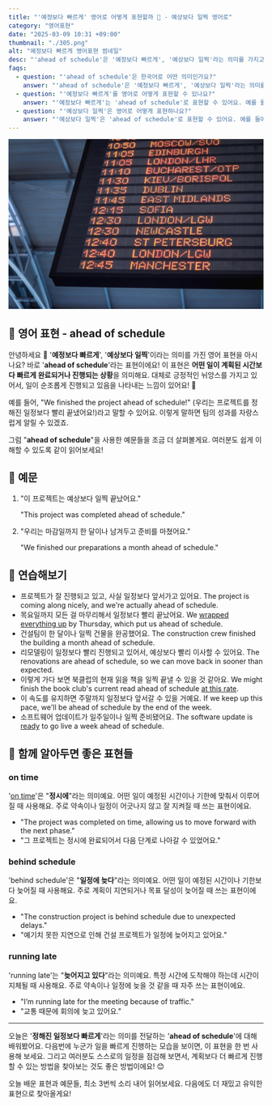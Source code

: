 ```yaml
---
title: "'예정보다 빠르게' 영어로 어떻게 표현할까 📅 - 예상보다 일찍 영어로"
category: "영어표현"
date: "2025-03-09 10:31 +09:00"
thumbnail: "./305.png"
alt: "예정보다 빠르게 영어표현 썸네일"
desc: "'ahead of schedule'은 '예정보다 빠르게', '예상보다 일찍'라는 의미를 가지고 있어요. 이 표현은 일을 계획된 시간보다 빠르게 완료하는 상황을 나타내는데, 긍정적인 뉘앙스를 가지고 있답니다. 예를 들어, '우리는 프로젝트를 정해진 일정보다 빨리 끝냈어요'라고 말할 수 있어요. 이 표현을 통해 긍정적인 성과를 자랑해보세요! 다양한 예문을 통해서 연습하고 본인의 표현으로 만들어 보세요."
faqs:
  - question: "'ahead of schedule'은 한국어로 어떤 의미인가요?"
    answer: "'ahead of schedule'은 '예정보다 빠르게', '예상보다 일찍'라는 의미를 가지고 있어요. 어떤 일이 계획된 시간보다 빨리 진행되는 상황을 나타냅니다."
  - question: "'예정보다 빠르게'를 영어로 어떻게 표현할 수 있나요?"
    answer: "'예정보다 빠르게'는 'ahead of schedule'로 표현할 수 있어요. 예를 들어, '이 프로젝트는 예정보다 빠르게 끝났어요'는 'This project was completed ahead of schedule'로 말할 수 있습니다."
  - question: "'예상보다 일찍'은 영어로 어떻게 표현하나요?"
    answer: "'예상보다 일찍'은 'ahead of schedule'로 표현할 수 있어요. 예를 들어, '우리는 마감일까지 한 달이나 남겨두고 준비를 마쳤어요'는 'We finished our preparations a month ahead of schedule'로 말할 수 있습니다."
---
```


![공항 출국장 시간표](./305-1.jpg)

## 🌟 영어 표현 - ahead of schedule

안녕하세요 👋 '**예정보다 빠르게**', '**예상보다 일찍**'이라는 의미를 가진 영어 표현을 아시나요? 바로 '**ahead of schedule**'라는 표현이에요! 이 표현은 **어떤 일이 계획된 시간보다 빠르게 완료되거나 진행되는 상황**을 의미해요. 대체로 긍정적인 뉘앙스를 가지고 있어서, 일이 순조롭게 진행되고 있음을 나타내는 느낌이 있어요! 🌟

예를 들어, "We finished the project ahead of schedule!" (우리는 프로젝트를 정해진 일정보다 빨리 끝냈어요!)라고 말할 수 있어요. 이렇게 말하면 팀의 성과를 자랑스럽게 알릴 수 있겠죠.

그럼 "**ahead of schedule**"을 사용한 예문들을 조금 더 살펴볼게요. 여러분도 쉽게 이해할 수 있도록 같이 읽어보세요!

## 📖 예문

1. "이 프로젝트는 예상보다 일찍 끝났어요."

   "This project was completed ahead of schedule."

2. "우리는 마감일까지 한 달이나 남겨두고 준비를 마쳤어요."

   "We finished our preparations a month ahead of schedule."

## 💬 연습해보기

<ul data-interactive-list>
  <li data-interactive-item>
    <span data-toggler>프로젝트가 잘 진행되고 있고, 사실 일정보다 앞서가고 있어요.</span>
    <span data-answer>The project is coming along nicely, and we're actually ahead of schedule.</span>
  </li>
  <li data-interactive-item>
    <span data-toggler>목요일까지 모든 걸 마무리해서 일정보다 빨리 끝났어요.</span>
    <span data-answer>We <a href="/blog/in-english/249.wrap-up/">wrapped everything up</a> by Thursday, which put us ahead of schedule.</span>
  </li>
  <li data-interactive-item>
    <span data-toggler>건설팀이 한 달이나 일찍 건물을 완공했어요.</span>
    <span data-answer>The construction crew finished the building a month ahead of schedule.</span>
  </li>
  <li data-interactive-item>
    <span data-toggler>리모델링이 일정보다 빨리 진행되고 있어서, 예상보다 빨리 이사할 수 있어요.</span>
    <span data-answer>The renovations are ahead of schedule, so we can move back in sooner than expected.</span>
  </li>
  <li data-interactive-item>
    <span data-toggler>이렇게 가다 보면 북클럽의 현재 읽을 책을 일찍 끝낼 수 있을 것 같아요.</span>
    <span data-answer>We might finish the book club's current read ahead of schedule <a href="/blog/이러다가-영어표현/">at this rate</a>.</span>
  </li>
  <li data-interactive-item>
    <span data-toggler>이 속도를 유지하면 주말까지 일정보다 앞서갈 수 있을 거예요.</span>
    <span data-answer>If we keep up this pace, we'll be ahead of schedule by the end of the week.</span>
  </li>
  <li data-interactive-item>
    <span data-toggler>소프트웨어 업데이트가 일주일이나 일찍 준비됐어요.</span>
    <span data-answer>The software update is <a href="/blog/in-english/325.ready/">ready</a> to go live a week ahead of schedule.</span>
  </li>
</ul>

## 🤝 함께 알아두면 좋은 표현들

### on time

'[on time](/blog/vocab-1/043.on-time/)'은 "**정시에**"라는 의미예요. 어떤 일이 예정된 시간이나 기한에 맞춰서 이루어질 때 사용해요. 주로 약속이나 일정이 어긋나지 않고 잘 지켜질 때 쓰는 표현이에요.

- "The project was completed on time, allowing us to move forward with the next phase."
- "그 프로젝트는 정시에 완료되어서 다음 단계로 나아갈 수 있었어요."

### behind schedule

'behind schedule'은 "**일정에 늦다**"라는 의미예요. 어떤 일이 예정된 시간이나 기한보다 늦어질 때 사용해요. 주로 계획이 지연되거나 목표 달성이 늦어질 때 쓰는 표현이에요.

- "The construction project is behind schedule due to unexpected delays."
- "예기치 못한 지연으로 인해 건설 프로젝트가 일정에 늦어지고 있어요."

### running late

'running late'는 "**늦어지고 있다**"라는 의미예요. 특정 시간에 도착해야 하는데 시간이 지체될 때 사용해요. 주로 약속이나 일정에 늦을 것 같을 때 자주 쓰는 표현이에요.

- "I’m running late for the meeting because of traffic."
- "교통 때문에 회의에 늦고 있어요."

---

오늘은 '**정해진 일정보다 빠르게**'라는 의미를 전달하는 '**ahead of schedule**'에 대해 배워봤어요. 다음번에 누군가 일을 빠르게 진행하는 모습을 보이면, 이 표현을 한 번 사용해 보세요. 그리고 여러분도 스스로의 일정을 점검해 보면서, 계획보다 더 빠르게 진행할 수 있는 방법을 찾아보는 것도 좋은 방법이에요! 😊

오늘 배운 표현과 예문들, 최소 3번씩 소리 내어 읽어보세요. 다음에도 더 재밌고 유익한 표현으로 찾아올게요!
